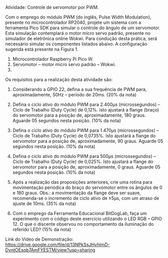 Atividade: Controle de servomotor por PWM.

Com o emprego do módulo PWM (do inglês, Pulse Width Modulation),
presente no microcontrolador RP2040, projete um sistema com a
ferramenta Pico SDK para simular o controle do ângulo de um
servomotor. 
Esta simulação contemplará o motor micro servo
padrão, presente no simulador de eletrônica online Wokwi. 
Para
condução desta prática, será necessário simular os componentes
listados abaixo. 
A configuração sugerida está presente na Figura 1.
1) Microcontrolador Raspberry Pi Pico W.
2) Servomotor – motor micro servo padrão – Wokwi.
3) 
Os requisitos para a realização desta atividade são:

1) Considerando a GPIO 22, defina a sua frequência de PWM para,
aproximadamente, 50Hz – período de 20ms. (20% da nota)

2) Defina o ciclo ativo do módulo PWM para 2.400µs
(microssegundos) – Ciclo de Trabalho (Duty Cycle) de 0,12%. isto
ajustará a flange (braço) do servomotor para a posição de,
aproximadamente, 180 graus. Aguarde 05 segundos nesta
posição. (10% da nota)

3) Defina o ciclo ativo do módulo PWM para 1.470µs
(microssegundos) – Ciclo de Trabalho (Duty Cycle) de 0,0735%.
Isto ajustará a flange do servomotor para a posição de,
aproximadamente, 90 graus. Aguarde 05 segundos nesta
posição. (10% da nota)

4) Defina o ciclo ativo do módulo PWM para 500µs
(microssegundos) – Ciclo de Trabalho (Duty Cycle) de 0,025%.
Isto ajustará a flange do servomotor para a posição de,
aproximadamente, 0 graus. Aguarde 05 segundos nesta
posição. (10% da nota)

5) Após a realização das proposições anteriores, crie uma rotina
para movimentação periódica do braço do servomotor entre os
ângulos de 0 e 180 graus.
Obs.: a movimentação da flange deve
ser suave, recomenda-se o incremento de ciclo ativo de ±5µs,
com um atraso de ajuste de 10ms. (35% da nota)

6) Com o emprego da Ferramenta Educacional BitDogLab, faça
um experimento com o código deste exercício utilizando o LED
RGB – GPIO 12. O que o discente observou no comportamento
da iluminação do referido LED? (15% da nota)

Link do Video de Demonstração: 
https://drive.google.com/file/d/13NPkSsJHvhlmD-DvntOEsqb7AmFYESTM/view?usp=sharing
